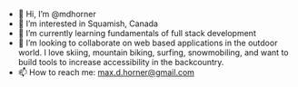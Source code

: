 - 👋 Hi, I’m @mdhorner
- 👀 I’m interested in Squamish, Canada
- 🌱 I’m currently learning fundamentals of full stack development
- 💞️ I’m looking to collaborate on web based applications in the outdoor world. I love skiing, mountain biking, surfing, snowmobiling, 
      and want to build tools to increase accessibility in the backcountry.
- 📫 How to reach me: max.d.horner@gmail.com

<!---
mdhorner/mdhorner is a ✨ special ✨ repository because its `README.md` (this file) appears on your GitHub profile.
You can click the Preview link to take a look at your changes.
--->
